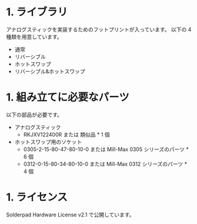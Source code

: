 # 1. ライブラリ

アナログスティックを実装するためのフットプリントが入っています。
以下の 4 種類を用意しています。

- 通常
- リバーシブル
- ホットスワップ
- リバーシブル&ホットスワップ

# 1. 組み立てに必要なパーツ

以下の部品が必要です。

- アナログスティック
  - RKJXV122400R または 類似品 \* 1 個
- ホットスワップ用のソケット
  - 0305-2-15-80-47-80-10-0 または Mill-Max 0305 シリーズのパーツ \* 6 個
  - 0312-0-15-80-34-80-10-0 または Mill-Max 0312 シリーズのパーツ \* 4 個

# 1. ライセンス

Solderpad Hardware License v2.1 で公開しています。
